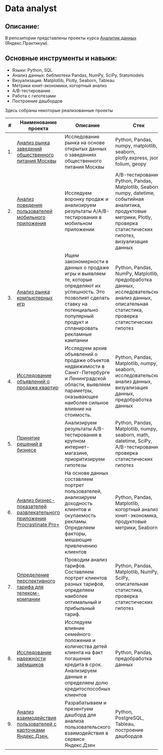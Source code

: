 # Data analyst

## Описание:
В репозитории представлены проекты курса [Аналитик данных](https://praktikum.yandex.ru/data-analyst/) (Яндекс.Практикум).

## Основные инструменты и навыки:
- Языки: Python, SQL
- Анализ данных: библиотеки Pandas, NumPy, SciPy, Statsmodels
- Визуализация: Matplotlib, Plotly, Seaborn, Tableau
- Метрики юнит-экономики, когортный анализ
- А/В-тестирование
- Работа с гипотезами
- Построение дашбордов


Здесь собраны некоторые реализованные проекты

| #    | Наименование проекта                | Описание                                                     | Стек                                                         |
| ---- | ------------------------------------------------------------ | ------------------------------------------------------------ | ------------------------------------------------------------ |
| 1.   | [Анализ рынка заведений общественного питания Москвы](https://github.com/kkamus/yandex_practicum/blob/main/catering%20establish/catering%20establish.ipynb) | Исследование рынка на основе открытых данных о заведениях общественного питания Москвы| Python, Pandas, numpy, matplotlib, seaborn, plotly.express, json, folium, geopy|
| 2.   | [Анализ поведения пользователей мобильного приложения](https://github.com/kkamus/yandex_practicum/tree/main/startup_data) | Исследуем воронку продаж и анализируем результаты A/A/B-тестирования в мобильном приложении| A/B-тестирование, Python, Pandas, Matplotlib, Seaborn, numpy, datetime, событийная аналитика, продуктовые метрики, Plotly, проверка статистических гипотез, визуализация данных|
| 3.   | [Анализ рынка компьютерных игр](https://github.com/kkamus/yandex_practicum/tree/main/video_game_industry) | Ищем закономерности в данных о продаже игры и выявляем те, которые определяют их успешность. Это позволият сделать ставку на потенциально популярный продукт и спланировать рекламные кампании| Python, Pandas, NumPy, Matplotlib, предобработка данных, исследовательский анализ данных, описательная статистика, проверка статистических гипотез|
| 4.   | [Исследование объявлений о продаже квартир](https://github.com/kkamus/yandex_practicum/tree/main/real_estate_market) | Исследуем архив объявлений о продаже объектов недвижимости в Санкт-Петербурге и Ленинградской области, выявляем  параметры, оказывающее наиболее сильное влияние на стоимость. | Python, Pandas, Matplotlib, numpy, seaborn, исследовательский анализ данных, визуализация данных, предобработка данных|
| 5.   | [Принятие решений в бизнесе](https://github.com/kkamus/yandex_practicum/tree/main/internet_store) | Анализируем результаты A/B-тестирования в крупном интернет-магазине, приоритизируем гипотезы | Python, Pandas, Matplotlib, numpy, seaborn, math, datetime, SciPy, A/B-тестирование, проверка статистических гипотез|
| 6.   | [Анализ бизнес-показателей развлекательного приложения Procrastinate Pro+](https://github.com/kkamus/yandex_practicum/tree/main/cohort_analysis) | На основе данных составляем портрет пользователей, анализируем доходность клиентов и окупаемость рекламы. Определяем факторы, мешающие привлечению клиентов | Python, Pandas, Matplotlib, когортный анализ, юнит-экономика, продуктовые метрики, Seaborn|
| 7.   | [Определение перспективного тарифа для телеком-компании](https://github.com/kkamus/yandex_practicum/tree/main/mobile_operator) | Проводим анализ тарифов. Составляем портрет клиентов разных тарифов, определяем наиболее оптимальный и прибыльный тариф.| Python, Pandas, Matplotlib, NumPy, SciPy, описательная статистика, проверка статистических гипотез|
| 8.   | [Исследование надежности заёмщиков](https://github.com/kkamus/yandex_practicum/tree/main/bank_data) | Исследуем влияние семейного положения и количества детей клиента на факт погашения кредита в срок. Анализируем данные и определяем долю кредитоспособных клиентов| Python, Pandas, предобработка данных|
| 9.   | [Анализ взаимодействия пользователей с карточками Яндекс.Дзен.](https://github.com/kkamus/yandex_practicum/tree/main/dash) | Разрабатываем и презентуем дашборд для анализа пользовательского взаимодействия в сервисе Яндекс.Дзен | Python, PostgreSQL, Tableau, построение дашбордов|

